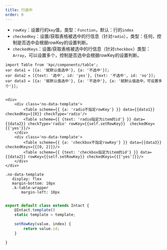 ```yaml
---
title: 行选中
order: 0
---
```


* `rowKey`：设置行的`key`值，类型：`Function`，默认：行的`index`
* `checkedKey`：设置/获取表格被选中的行信息（针对`radio`），类型：任何，控制是否选中会根据rowKey的设置判断。
* `checkedKeys`：设置/获取表格被选中的行信息（针对`checkbox`）类型：`Array`，可以设置多个，控制是否选中会根据rowKey的设置判断。

```vdt
import Table from 'kpc/components/table';
var data1 = [{a: '赋默认值选中'}, {a: '不选中'}];
var data2 = [{text: '选中', id: 'yes'}, {text: '不选中', id: 'no'}];
var data3 = [{a: '赋默认值选中'}, {a: '不选中'}, {a: '赋默认值选中，可设置多个'}];


<div>
    <div class='no-data-template'>
        <Table scheme={{ {a: 'radio不指定rowKey'} }} data={{data1}} checkedKey={{0}} checkType='radio'/>
        <Table scheme={{ {text: 'radio指定为item的id'} }} data={{data2}} checkType='radio' rowKey={{self.setRowKey}}  checkedKey={{'yes'}}/>
    </div>
    <div class='no-data-template'>
        <Table scheme={{ {a: 'checkbox不指定rowKey'} }} data={{data3}} checkedKeys={{[0, 2]}}/>
        <Table scheme={{ {text: 'checkbox指定为item的id'} }} data={{data2}} rowKey={{self.setRowKey}} checkedKeys={{['yes']}}/>
    </div>
</div>
```

```styl
.no-data-template
   display: flex
   margin-bottom: 10px
   .k-table-wrapper
       margin-left: 10px
```

```js

export default class extends Intact {
    @Intact.template()
    static template = template;

    setRowKey(value, index) {
        return value.id;
    }

}
```






